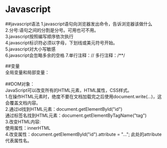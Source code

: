 # Javascript  
##javascript语法
1.javascript语句向浏览器发出命令，告诉浏览器该做什么  
2.分号:语句之间的分割是分号。可用也可不用。  
3.javascript按照编写顺序依次执行  
4.javascript标识符必须以字母，下划线或美元符号开始。  
5.javascript对大小写敏感  
6.javascript会忽略多余的空格
7.单行注释：//   多行注释：/**/  

##变量  
        全局变量和局部变量：  
            <script>
            var a=10; //全局变量
            function(){
             var b= 20; //局部变量
                x=30;  //全局变量
            }
            </script>  
##DOM对象：  
        JavaScript可以改变所有的HTML元素，HTML属性，CSS样式。  
        1.在操作HTML元素时，绝度不要在文档加载完之后使用document.write(...)，这会覆盖文档内容。  
        2.通过id找到HTML元素：document.getElementById("id")  
          通过标签名找到HTML元素：document.getElementByTagName("tag")  
        3.改变HTML内容:  
          使用属性：innerHTML  
        4.改变属性：document.getElementById("id").attribute = "..."; 此处的attribute代表属性名。
